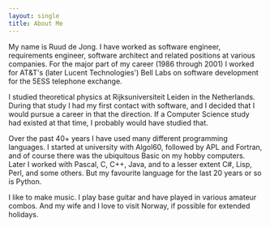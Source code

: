 ```yaml
---
layout: single
title: About Me
---
```



My name is Ruud de Jong.
I have worked as software engineer, requirements engineer, software architect
and related positions at various companies.
For the major part of my career (1986 through 2001) I worked for AT&T's (later Lucent Technologies')
Bell Labs on software development for the 5ESS telephone exchange.

I studied theoretical physics at Rijksuniversiteit Leiden in the Netherlands.
During that study I had my first contact with software,
and I decided that I would pursue a career in that the direction.
If a Computer Science study had existed at that time, I probably would have studied that.

Over the past 40+ years I have used many different programming languages.
I started at university with Algol60, followed by APL and Fortran,
and of course there was the ubiquitous Basic on my hobby computers.
Later I worked with Pascal, C, C++, Java, and to a lesser extent C#, Lisp, Perl, and some others.
But my favourite language for the last 20 years or so is Python.

I like to make music. I play base guitar and have played in various amateur combos.
And my wife and I love to visit Norway, if possible for extended holidays.
